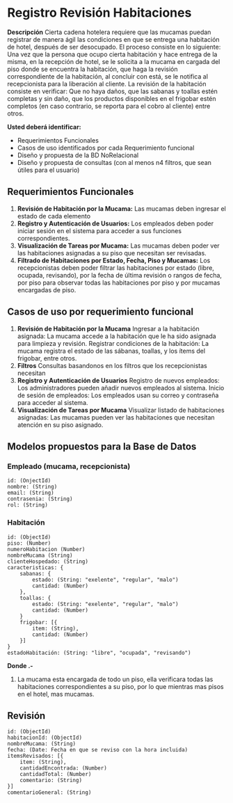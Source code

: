 # Registro Revisión Habitaciones

**Descripción**
Cierta cadena hotelera requiere que las mucamas puedan registrar de manera ágil las condiciones en que se entrega 
una habitación de hotel, después de ser desocupado. El proceso consiste en lo siguiente: Una vez que la persona que ocupo cierta habitación y hace entrega de la misma, en la recepción de hotel, se le solicita a la mucama en cargada del piso donde se encuentra la habitación, que haga la revisión correspondiente de la habitación, al concluir con está, se le notifica al recepcionista para la liberación al cliente. La revisión de la habitación consiste en verificar: 
Que no haya daños, que las sabanas y toallas estén completas y sin daño, que los productos disponibles en el frigobar estén completos (en caso contrario, se reporta para el cobro al cliente) entre otros.

**Usted deberá identificar:**
- Requerimientos Funcionales
- Casos de uso identificados por cada Requerimiento funcional
- Diseño y propuesta de la BD NoRelacional
- Diseño y propuesta de consultas (con al menos n4 filtros, que sean útiles para el usuario)

## Requerimientos Funcionales
1. **Revisión de Habitación por la Mucama:** Las mucamas deben ingresar el estado de cada elemento
2. **Registro y Autenticación de Usuarios:** Los empleados deben poder iniciar sesión en el sistema para acceder a sus funciones correspondientes.
3. **Visualización de Tareas por Mucama:** Las mucamas deben poder ver las habitaciones asignadas a su piso que necesitan ser revisadas.
4. **Filtrado de Habitaciones por Estado, Fecha, Piso y Mucamas:** Los recepcionistas deben poder filtrar las habitaciones por estado (libre, ocupada, revisando), por la fecha de última revisión o rangos de fecha, por piso para observar todas las habitaciones por piso y por mucamas encargadas de piso.

## Casos de uso por requerimiento funcional
1. **Revisión de Habitación por la Mucama**
Ingresar a la habitación asignada: La mucama accede a la habitación que le ha sido asignada para limpieza y revisión.
Registrar condiciones de la habitación: La mucama registra el estado de las sábanas, toallas, y los ítems del frigobar, entre otros.
2. **Filtros**
Consultas basandonos en los filtros que los recepcionistas necesitan
5. **Registro y Autenticación de Usuarios**
Registro de nuevos empleados: Los administradores pueden añadir nuevos empleados al sistema.
Inicio de sesión de empleados: Los empleados usan su correo y contraseña para acceder al sistema.
6. **Visualización de Tareas por Mucama**
Visualizar listado de habitaciones asignadas: Las mucamas pueden ver las habitaciones que necesitan atención en su piso asignado.


## Modelos propuestos para la Base de Datos

### Empleado (mucama, recepcionista)
~~~
id: (OnjectId)
nombre: (String)
email: (String)
contrasenia: (String)
rol: (String)
~~~

### Habitación
~~~
id: (ObjectId)
piso: (Number)
numeroHabitacion (Number)
nombreMucama (String)
clienteHospedado: (String)
caracteristicas: {
    sabanas: {
        estado: (String: "exelente", "regular", "malo")
        cantidad: (Number)
    },
    toallas: {
        estado: (String: "exelente", "regular", "malo")
        cantidad: (Number)
    }
    frigobar: [{
        item: (String),
        cantidad: (Number)
    }]
}
estadoHabitación: (String: "libre", "ocupada", "revisando")
~~~

**Donde .-**
1. La mucama esta encargada de todo un piso, ella verificara todas las habitaciones correspondientes a su piso, por lo que mientras mas pisos en el hotel, mas mucamas.

## Revisión
~~~
id: (ObjectId)
habitacionId: (ObjectId)
nombreMucama: (String)
fecha: (Date: Fecha en que se reviso con la hora incluida)
itemsRevisados: [{
    item: (String),
    cantidadEncontrada: (Number)
    cantidadTotal: (Number)
    comentario: (String)
}]
comentarioGeneral: (String)
~~~